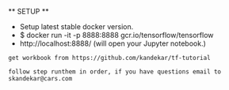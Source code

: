 [logo]: https://github.com/adam-p/markdown-here/raw/master/src/common/images/icon48.png "robo tickle"


** SETUP **

* Setup latest stable docker version.
* $ docker run -it -p 8888:8888 gcr.io/tensorflow/tensorflow
* http://localhost:8888/    (will open your Jupyter notebook.)

```
get workbook from https://github.com/kandekar/tf-tutorial

follow step runthem in order, if you have questions email to skandekar@cars.com

```